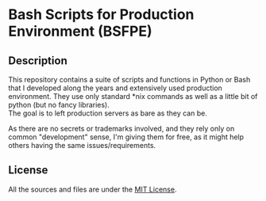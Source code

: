 # Bash Scripts for Production Environment (BSFPE)

## Description

This repository contains a suite of scripts and functions in Python or Bash that I developed along
the years and extensively used production environment. They use only standard *nix commands as well
as a little bit of python (but no fancy libraries).  
The goal is to left production servers as bare as they can be.

As there are no secrets or trademarks involved, and they rely only on common "development" sense,
I'm giving them for free, as it might help others having the same issues/requirements.


## License

All the sources and files are under the [MIT License](https://choosealicense.com/licenses/mit/).